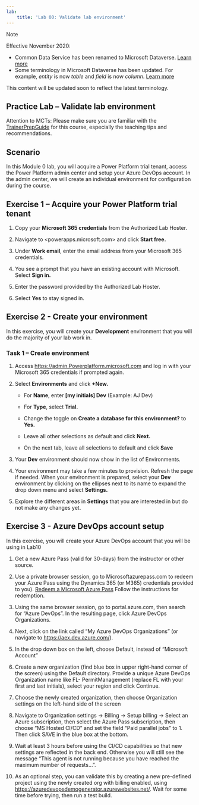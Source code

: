 ```yaml
---
lab:
    title: 'Lab 00: Validate lab environment'
---
```


> [!NOTE]
> Effective November 2020:
> - Common Data Service has been renamed to Microsoft Dataverse. [Learn more](https://aka.ms/PAuAppBlog)
> - Some terminology in Microsoft Dataverse has been updated. For example, *entity* is now *table* and *field* is now *column*. [Learn more](https://go.microsoft.com/fwlink/?linkid=2147247)
>
> This content will be updated soon to reflect the latest terminology.


## Practice Lab – Validate lab environment

Attention to MCTs: Please make sure you are familiar with the [TrainerPrepGuide](../PL-400T00A-ENU-TrainerPrepGuide.pdf) for this course, especially the teaching tips and recommendations.

Scenario
--------

In this Module 0 lab, you will acquire a Power Platform trial tenant, access the Power Platform admin center and setup your Azure DevOps account. In the admin center, we will create an individual environment for configuration during the course.

Exercise 1 – Acquire your Power Platform trial tenant 
------------------------------------------

1. Copy your **Microsoft 365 credentials** from the Authorized Lab Hoster.

2. Navigate to <powerapps.microsoft.com> and click **Start free.**

3. Under **Work email**, enter the email address from your Microsoft 365 credentials.

4. You see a prompt that you have an existing account with Microsoft. Select **Sign in.**

5. Enter the password provided by the Authorized Lab Hoster. 

6. Select **Yes** to stay signed in.


Exercise 2 - Create your environment 
------------------------------------------

In this exercise, you will create your **Development** environment that you will do the majority of your lab work in.

### Task 1 – Create environment

1.  Access <https://admin.Powerplatform.microsoft.com> and log in with your Microsoft 365 credentials if prompted again.

2. Select **Environments** and click **+New.**

    - For **Name**, enter **[my initials] Dev** (Example: AJ Dev)
    
    - For **Type**, select **Trial.**
    
    - Change the toggle on **Create a database for this environment?** to **Yes.**
    
    - Leave all other selections as default and click **Next.**
    
    - On the next tab, leave all selections to default and click **Save**

3. Your **Dev** environment should now show in the list of Environments. 

4. Your environment may take a few minutes to provision. Refresh the page if needed. When your environment is prepared, select your **Dev** environment by clicking on the ellipses next to its name to expand the drop down menu and select **Settings.** 

3.  Explore the different areas in **Settings** that you are interested in but do not make any changes yet. 

Exercise 3 - Azure DevOps account setup
------------------------------------------

In this exercise, you will create your Azure DevOps account that you will be using in Lab10

1. Get a new Azure Pass (valid for 30-days) from the instructor or other source.

2. Use a private browser session, go to Microsoftazurepass.com to redeem your Azure Pass using the Dynamics 365 (or M365) credentials provided to you). [Redeem a Microsoft Azure Pass](https://www.microsoftazurepass.com/Home/HowTo?Length=5) Follow the instructions for redemption. 

3. Using the same browser session, go to portal.azure.com, then search for “Azure DevOps”. In the resulting page, click Azure DevOps Organizations. 

4. Next, click on the link called “My Azure DevOps Organizations” (or navigate to https://aex.dev.azure.com/).

5. In the drop down box on the left, choose Default, instead of “Microsoft Account”

6. Create a new organization (find blue box in upper right-hand corner of the screen) using the Default directory. Provide a unique Azure DevOps Organization name like FL-
PermitManagement (replace FL with your first and last initials), select your region and click Continue.

8. Choose the newly created organization, then choose Organization settings on the left-hand side of the screen

9. Navigate to Organization settings -> Billing -> Setup billing -> Select an Azure subscription, then select the Azure Pass subscription, then choose “MS Hosted CI/CD” and set the field “Paid parallel jobs” to 1. Then click SAVE in the blue box at the bottom. 

10. Wait at least 3 hours before using the CI/CD capabilities so that new settings are reflected in the back end. Otherwise you will still see the message “This agent is not running because you have reached the maximum number of requests…”.

11. As an optional step, you can validate this by creating a new pre-defined project using the newly created org with billing enabled, using https://azuredevopsdemogenerator.azurewebsites.net/. Wait for some time before trying, then run a test build.

